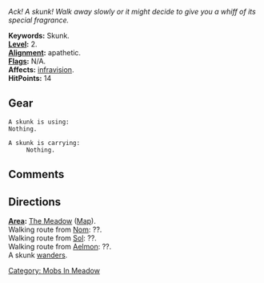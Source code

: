 *Ack! A skunk! Walk away slowly or it might decide to give you a whiff
of its special fragrance.*

**Keywords:** Skunk.  
**[Level](Level.md "wikilink"):** 2.  
**[Alignment](Alignment.md "wikilink"):** apathetic.  
**[Flags](:Category:_Mob_Types.md "wikilink"):** N/A.  
**Affects:** [infravision](Infravision.md "wikilink").  
**HitPoints:** 14

## Gear

`A skunk is using:`  
`Nothing.`

`A skunk is carrying:`  
`     Nothing.`

## Comments

## Directions

**[Area](:Category:_Areas.md "wikilink"):** [The
Meadow](:Category:_Meadow.md "wikilink")
([Map](Meadow_Map.md "wikilink")).  
Walking route from [Nom](Nom.md "wikilink"): ??.  
Walking route from [Sol](Sol.md "wikilink"): ??.  
Walking route from [Aelmon](Aelmon.md "wikilink"): ??.  
A skunk [wanders](Wandering_Mobs.md "wikilink").  

[Category: Mobs In Meadow](Category:_Mobs_In_Meadow "wikilink")
